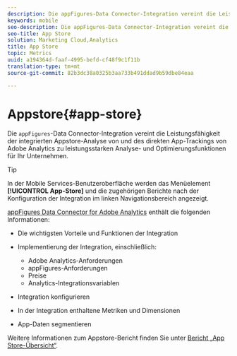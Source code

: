```yaml
---
description: Die appFigures-Data Connector-Integration vereint die Leistungsfähigkeit der integrierten mobilen App Store-Analyse von appFigures und des direkten App-Trackings von Adobe Analytics zu leistungsstarken Analyse- und Optimierungsfunktionen für Ihr Unternehmen.
keywords: mobile
seo-description: Die appFigures-Data Connector-Integration vereint die Leistungsfähigkeit der integrierten mobilen App Store-Analyse von appFigures und des direkten App-Trackings von Adobe Analytics zu leistungsstarken Analyse- und Optimierungsfunktionen für Ihr Unternehmen.
seo-title: App Store
solution: Marketing Cloud,Analytics
title: App Store
topic: Metrics
uuid: a194364d-faaf-4995-befd-cf48f9c1f11b
translation-type: tm+mt
source-git-commit: 82b3dc38a0325b3aa733b491ddad9b59dbe84eaa

---
```



# Appstore{#app-store}

Die `appFigures`-Data Connector-Integration vereint die Leistungsfähigkeit der integrierten Appstore-Analyse von und des direkten App-Trackings von Adobe Analytics zu leistungsstarken Analyse- und Optimierungsfunktionen für Ihr Unternehmen.

>[!TIP]
>
>In der Mobile Services-Benutzeroberfläche werden das Menüelement **[!UICONTROL App-Store]** und die zugehörigen Berichte nach der Konfiguration der Integration im linken Navigationsbereich angezeigt.

[appFigures Data Connector for Adobe Analytics](https://docs.adobe.com/content/help/en/analytics/import/dataconnectors/appfigures/appfigures-overview.html) enthält die folgenden Informationen:

* Die wichtigsten Vorteile und Funktionen der Integration
* Implementierung der Integration, einschließlich:

   * Adobe Analytics-Anforderungen
   * appFigures-Anforderungen
   * Preise 
   * Analytics-Integrationsvariablen

* Integration konfigurieren
* In der Integration enthaltene Metriken und Dimensionen
* App-Daten segmentieren

Weitere Informationen zum Appstore-Bericht finden Sie unter [Bericht „App Store-Übersicht“](/help/using/usage/c-app-store-store-performance.md).
